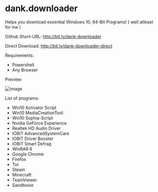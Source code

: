 # dank.downloader
Helps you download essential Windows 10, 64-Bit Programs! ( well atleast for me )

Github Short-URL: http://bit.ly/dank-downloader

Direct Download: http://bit.ly/dank-downloader-direct

Requirements:
- Powershell
- Any Browser

Preview:

![image](https://i.imgur.com/ZgCnspF.png)

List of programs:
- Win10 Activator Script
- Win10 MediaCreationTool
- Win10 Sophia-Script
- Nvidia GeForce Experience
- Realtek HD Audio Driver
- IOBIT AdvancedSystemCare
- IOBIT Driver Booster
- IOBIT Smart Defrag
- WinRAR 6
- Google Chrome
- Firefox
- Tor
- Steam
- Minecraft
- TeamViewer
- Sandboxie
